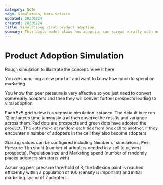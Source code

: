 ```yaml
---
category: Note
tags: Simulation, Data Science
updated: 20230224
created: 20230224
title: Simulationg viral product adoption.
summary: This basic model shows how adoption can spread virally with non linear tipping points. Much like disinformation in social media networks and infectious disease in popluations.
---
```


# Product Adoption Simulation
Rough simulation to illustrate the concept. 
View it [here](https://harrymccarney.github.io/ProductAdoptionSim/) 

You are launching a new product and want to know how much to spend on marketing.

You know that peer pressure is very effective so you just need to convert some early adopters and then they will convert further prospects leading to viral adoption. 

Each 5x5 grid below is a separate simulation instance. The default is to run 12 instances simultaneously and then observe the results and variance across them. Red dots are prospects and green dots have adopted the product. The dots move at random each tick from one cell to another. If they encounter n number of adopters in the cell they also become adopters. 

Starting values can be configured including Number of simulations, Peer Pressure Threshold (number of adopters needed in a cell to convert prospects),  Population size and Marketing spend (number of randomly placed adopters sim starts with)

Assuming peer pressure threshold of 3, the Inflexion point is reached efficiently within a population of 100 (density is important) and initial marketing spend of 7 adopters. 